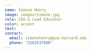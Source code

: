 ```yaml
---
name: Simone Henry
image: images/simone.jpg
role: CEO & Lead Educator
color: accent
text:
contact:
  email: simonehenry@gse.harvard.edu
  phone: "5163537886"
---
```

